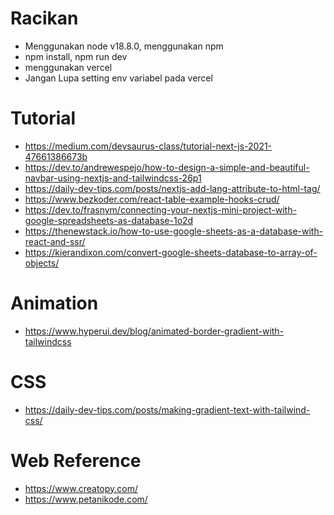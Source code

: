 # Racikan

- Menggunakan node v18.8.0, menggunakan npm
- npm install, npm run dev
- menggunakan vercel
- Jangan Lupa setting env variabel pada vercel

# Tutorial

- https://medium.com/devsaurus-class/tutorial-next-js-2021-47661386673b
- https://dev.to/andrewespejo/how-to-design-a-simple-and-beautiful-navbar-using-nextjs-and-tailwindcss-26p1
- https://daily-dev-tips.com/posts/nextjs-add-lang-attribute-to-html-tag/
- https://www.bezkoder.com/react-table-example-hooks-crud/
- https://dev.to/frasnym/connecting-your-nextjs-mini-project-with-google-spreadsheets-as-database-1o2d
- https://thenewstack.io/how-to-use-google-sheets-as-a-database-with-react-and-ssr/
- https://kierandixon.com/convert-google-sheets-database-to-array-of-objects/

# Animation

- https://www.hyperui.dev/blog/animated-border-gradient-with-tailwindcss

# CSS

- https://daily-dev-tips.com/posts/making-gradient-text-with-tailwind-css/

# Web Reference

- https://www.creatopy.com/
- https://www.petanikode.com/
